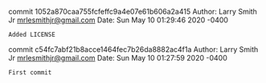 commit 1052a870caa755fcfeffc9a4e07e61b606a2a415
Author: Larry Smith Jr <mrlesmithjr@gmail.com>
Date:   Sun May 10 01:29:46 2020 -0400

    Added LICENSE

commit c54fc7abf21b8acce1464fec7b26da8882ac4f1a
Author: Larry Smith Jr <mrlesmithjr@gmail.com>
Date:   Sun May 10 01:27:59 2020 -0400

    First commit
